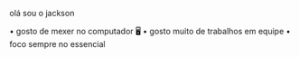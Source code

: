 olá sou o jackson 

• gosto de mexer no computador 🖥 
• gosto muito de trabalhos em equipe 
• foco sempre no essencial 
<!---
Jacksonb18/Jacksonb18 is a ✨ special ✨ repository because its `README.md` (this file) appears on your GitHub profile.
You can click the Preview link to take a look at your changes.
--->
